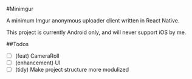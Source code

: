 #Minimgur

A minimum Imgur anonymous uploader client written in React Native.

This project is currently Android only, and will never support iOS by me.

##Todos

- [   ] (feat) CameraRoll
- [   ] (enhancement) UI
- [   ] (tidy) Make project structure more modulized
